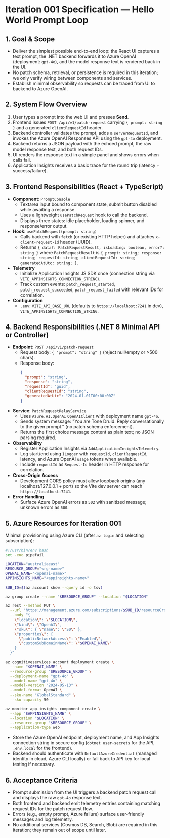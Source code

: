 # Iteration 001 Specification — Hello World Prompt Loop

## 1. Goal & Scope
- Deliver the simplest possible end-to-end loop: the React UI captures a text prompt, the .NET backend forwards it to Azure OpenAI (deployment: `gpt-4o`), and the model response text is rendered back in the UI.
- No patch schema, retrieval, or persistence is required in this iteration; we only verify wiring between components and services.
- Establish minimal observability so requests can be traced from UI to backend to Azure OpenAI.

## 2. System Flow Overview
1. User types a prompt into the web UI and presses **Send**.
2. Frontend issues `POST /api/v1/patch-request` carrying `{ prompt: string }` and a generated `clientRequestId` header.
3. Backend controller validates the prompt, adds a `serverRequestId`, and invokes the Azure OpenAI Responses API using the `gpt-4o` deployment.
4. Backend returns a JSON payload with the echoed prompt, the raw model response text, and both request IDs.
5. UI renders the response text in a simple panel and shows errors when calls fail.
6. Application Insights receives a basic trace for the round trip (latency + success/failure).

## 3. Frontend Responsibilities (React + TypeScript)
- **Component**: `PromptConsole`
  - Textarea input bound to component state, submit button disabled while awaiting a response.
  - Uses a lightweight `usePatchRequest` hook to call the backend.
  - Displays three states: idle placeholder, loading spinner, and response/error output.
- **Hook**: `usePatchRequest(prompt: string)`
  - Calls backend with `fetch` (or existing HTTP helper) and attaches `x-client-request-id` header (UUID).
  - Returns `{ data?: PatchRequestResult, isLoading: boolean, error?: string }` where `PatchRequestResult` is `{ prompt: string; response: string; requestId: string; clientRequestId: string; generatedAtUtc: string; }`.
- **Telemetry**
  - Initialize Application Insights JS SDK once (connection string via `VITE_APPINSIGHTS_CONNECTION_STRING`).
  - Track custom events: `patch_request_started`, `patch_request_succeeded`, `patch_request_failed` with relevant IDs for correlation.
- **Configuration**
  - `.env`: `VITE_API_BASE_URL` (defaults to `https://localhost:7241` in dev), `VITE_APPINSIGHTS_CONNECTION_STRING`.

## 4. Backend Responsibilities (.NET 8 Minimal API or Controller)
- **Endpoint**: `POST /api/v1/patch-request`
  - Request body: `{ "prompt": "string" }` (reject null/empty or >500 chars).
  - Response body:
    ```json
    {
      "prompt": "string",
      "response": "string",
      "requestId": "guid",
      "clientRequestId": "string",
      "generatedAtUtc": "2024-01-01T00:00:00Z"
    }
    ```
- **Service**: `PatchRequestRelayService`
  - Uses `Azure.AI.OpenAI` `OpenAIClient` with deployment name `gpt-4o`.
  - Sends system message: "You are Tone Druid. Reply conversationally to the given prompt." (no patch schema enforcement).
  - Returns the first choice message content as plain text; no JSON parsing required.
- **Observability**
  - Register Application Insights via `AddApplicationInsightsTelemetry`.
  - Log start/end using `ILogger` with `requestId`, `clientRequestId`, latency, and Azure OpenAI `usage` tokens when available.
  - Include `requestId` as `Request-Id` header in HTTP response for correlation.
- **Cross-Origin Access**
  - Development CORS policy must allow loopback origins (any localhost/127.0.0.1 + port) so the Vite dev server can reach `https://localhost:7241`.
- **Error Handling**
  - Surface Azure OpenAI errors as `502` with sanitized message; unknown errors as `500`.

## 5. Azure Resources for Iteration 001
Minimal provisioning using Azure CLI (after `az login` and selecting subscription):
```bash
#!/usr/bin/env bash
set -euo pipefail

LOCATION="australiaeast"
RESOURCE_GROUP="<rg-name>"
OPENAI_NAME="<openai-name>"
APPINSIGHTS_NAME="<appinsights-name>"

SUB_ID=$(az account show --query id -o tsv)

az group create --name "$RESOURCE_GROUP" --location "$LOCATION"

az rest --method PUT \
  --url "https://management.azure.com/subscriptions/$SUB_ID/resourceGroups/$RESOURCE_GROUP/providers/Microsoft.CognitiveServices/accounts/$OPENAI_NAME?api-version=2023-05-01" \
  --body "{
    \"location\": \"$LOCATION\",
    \"kind\": \"OpenAI\",
    \"sku\": { \"name\": \"S0\" },
    \"properties\": {
      \"publicNetworkAccess\": \"Enabled\",
      \"customSubDomainName\": \"$OPENAI_NAME\"
    }
  }"

az cognitiveservices account deployment create \
  --name "$OPENAI_NAME" \
  --resource-group "$RESOURCE_GROUP" \
  --deployment-name "gpt-4o" \
  --model-name "gpt-4o" \
  --model-version "2024-05-13" \
  --model-format OpenAI \
  --sku-name "GlobalStandard" \
  --sku-capacity 50

az monitor app-insights component create \
  --app "$APPINSIGHTS_NAME" \
  --location "$LOCATION" \
  --resource-group "$RESOURCE_GROUP" \
  --application-type web
```
- Store the Azure OpenAI endpoint, deployment name, and App Insights connection string in secure config (`dotnet user-secrets` for the API, `.env.local` for the frontend).
- Backend should authenticate with `DefaultAzureCredential` (managed identity in cloud, Azure CLI locally) or fall back to API key for local testing if necessary.

## 6. Acceptance Criteria
- Prompt submission from the UI triggers a backend patch request call and displays the raw `gpt-4o` response text.
- Both frontend and backend emit telemetry entries containing matching request IDs for the patch request flow.
- Errors (e.g., empty prompt, Azure failure) surface user-friendly messages and log telemetry.
- No additional services (Cosmos DB, Search, Blob) are required in this iteration; they remain out of scope until later.
